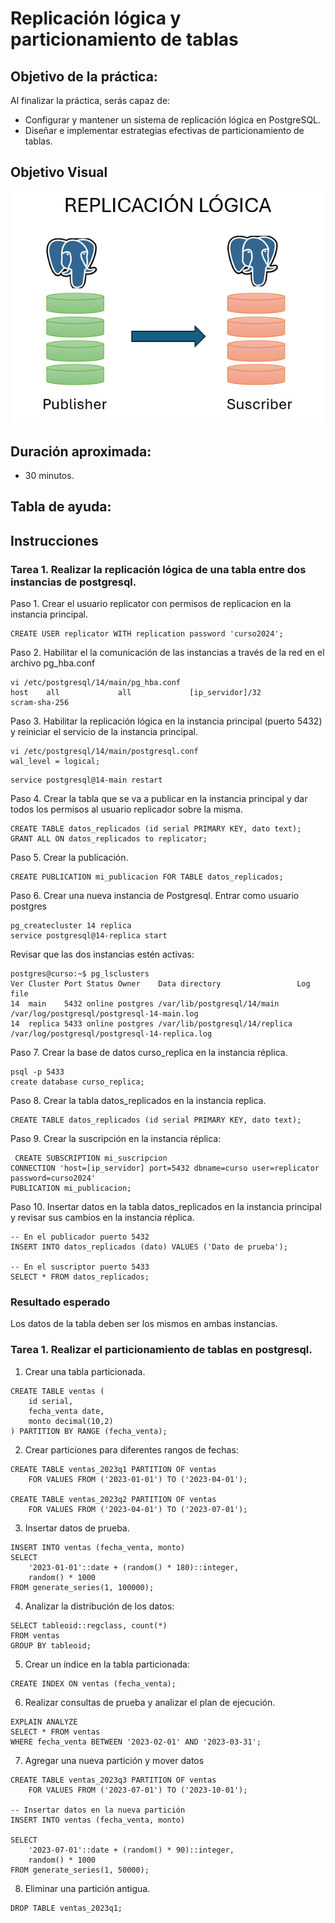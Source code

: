 # Replicación lógica y particionamiento de tablas

## Objetivo de la práctica:
Al finalizar la práctica, serás capaz de:
- Configurar y mantener un sistema de replicación lógica en PostgreSQL.
- Diseñar e implementar estrategias efectivas de particionamiento de tablas.
## Objetivo Visual 

![diagrama1](../images/cap4/img1.png)

## Duración aproximada:
- 30 minutos.

## Tabla de ayuda:

## Instrucciones 
<!-- Proporciona pasos detallados sobre cómo configurar y administrar sistemas, implementar soluciones de software, realizar pruebas de seguridad, o cualquier otro escenario práctico relevante para el campo de la tecnología de la información -->
### Tarea 1. Realizar la replicación lógica de una tabla entre dos instancias de postgresql.

Paso 1. Crear el usuario replicator con permisos de replicacion en la instancia principal.
```shell
CREATE USER replicator WITH replication password 'curso2024';
```
Paso 2. Habilitar el la comunicación de las instancias a través de la red en el archivo pg_hba.conf
```shell
vi /etc/postgresql/14/main/pg_hba.conf
host    all             all             [ip_servidor]/32            scram-sha-256
```

Paso 3. Habilitar la replicación lógica en la instancia principal (puerto 5432) y reiniciar el servicio de la instancia principal.
```shell
vi /etc/postgresql/14/main/postgresql.conf
wal_level = logical;
```
```shell
service postgresql@14-main restart
```

Paso 4. Crear la tabla que se va a publicar en la instancia principal y dar todos los permisos al usuario replicador sobre la misma.
```shell
CREATE TABLE datos_replicados (id serial PRIMARY KEY, dato text);
GRANT ALL ON datos_replicados to replicator;
```

Paso 5. Crear la publicación.
```shell
CREATE PUBLICATION mi_publicacion FOR TABLE datos_replicados;
```


Paso 6. Crear una nueva instancia de Postgresql. Entrar como usuario postgres
```shell
pg_createcluster 14 replica
service postgresql@14-replica start
```
Revisar que las dos instancias estén activas:
```shell
postgres@curso:~$ pg_lsclusters
Ver Cluster Port Status Owner    Data directory                 Log file
14  main    5432 online postgres /var/lib/postgresql/14/main    /var/log/postgresql/postgresql-14-main.log
14  replica 5433 online postgres /var/lib/postgresql/14/replica /var/log/postgresql/postgresql-14-replica.log
```

Paso 7. Crear la base de datos curso_replica en la instancia réplica.
```shell
psql -p 5433
create database curso_replica;
```

Paso 8. Crear la tabla datos_replicados en la instancia replica.
```shell
CREATE TABLE datos_replicados (id serial PRIMARY KEY, dato text);
```

Paso 9. Crear la suscripción en la instancia réplica:
```shell
 CREATE SUBSCRIPTION mi_suscripcion
CONNECTION 'host=[ip_servidor] port=5432 dbname=curso user=replicator password=curso2024'
PUBLICATION mi_publicacion;
```

Paso 10. Insertar datos en la tabla datos_replicados en la instancia principal y revisar sus cambios en la instancia réplica.
```shell
-- En el publicador puerto 5432
INSERT INTO datos_replicados (dato) VALUES ('Dato de prueba');

-- En el suscriptor puerto 5433
SELECT * FROM datos_replicados;
```

### Resultado esperado
Los datos de la tabla deben ser los mismos en ambas instancias.

### Tarea 1. Realizar el particionamiento de tablas en postgresql.

1. Crear una tabla particionada.
```shell
CREATE TABLE ventas (
    id serial,
    fecha_venta date,
    monto decimal(10,2)
) PARTITION BY RANGE (fecha_venta);
```

2. Crear particiones para diferentes rangos de fechas:

```shell
CREATE TABLE ventas_2023q1 PARTITION OF ventas
    FOR VALUES FROM ('2023-01-01') TO ('2023-04-01');

CREATE TABLE ventas_2023q2 PARTITION OF ventas
    FOR VALUES FROM ('2023-04-01') TO ('2023-07-01');
```
3. Insertar datos de prueba.
```shell
INSERT INTO ventas (fecha_venta, monto)
SELECT 
    '2023-01-01'::date + (random() * 180)::integer,
    random() * 1000
FROM generate_series(1, 100000);
```
4. Analizar la distribución de los datos:

```shell
SELECT tableoid::regclass, count(*) 
FROM ventas 
GROUP BY tableoid;
```

5. Crear un índice en la tabla particionada:
```shell
CREATE INDEX ON ventas (fecha_venta);
```

6. Realizar consultas de prueba y analizar el plan de ejecución.
```shell
EXPLAIN ANALYZE 
SELECT * FROM ventas 
WHERE fecha_venta BETWEEN '2023-02-01' AND '2023-03-31';
```

7. Agregar una nueva partición y mover datos
```shell
CREATE TABLE ventas_2023q3 PARTITION OF ventas
    FOR VALUES FROM ('2023-07-01') TO ('2023-10-01');

-- Insertar datos en la nueva partición
INSERT INTO ventas (fecha_venta, monto)

SELECT 
    '2023-07-01'::date + (random() * 90)::integer,
    random() * 1000
FROM generate_series(1, 50000);
```

8. Eliminar una partición antigua.
```shell
DROP TABLE ventas_2023q1;
```

